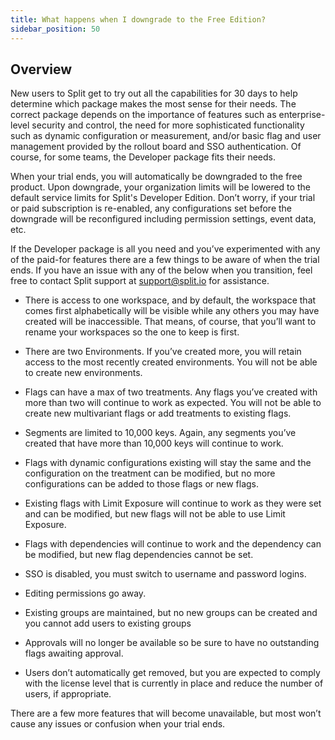 ```yaml
---
title: What happens when I downgrade to the Free Edition?
sidebar_position: 50
---
```


## Overview

New users to Split get to try out all the capabilities for 30 days to help determine which package makes the most sense for their needs.  The correct package depends on the importance of features such as enterprise-level security and control, the need for more sophisticated functionality such as dynamic configuration or measurement, and/or basic flag and user management provided by the rollout board and SSO authentication.  Of course, for some teams, the Developer package fits their needs.  

When your trial ends, you will automatically be downgraded to the free product.  Upon downgrade, your organization limits will be lowered to the default service limits for Split's Developer Edition.  Don’t worry, if your trial or paid subscription is re-enabled, any configurations set before the downgrade will be reconfigured including permission settings, event data, etc. 

If the Developer package is all you need and you’ve experimented with any of the paid-for features there are a few things to be aware of when the trial ends.  If you have an issue with any of the below when you transition, feel free to contact Split support at support@split.io for assistance.

* There is access to one workspace, and by default, the workspace that comes first alphabetically will be visible while any others you may have created will be inaccessible.  That means, of course, that you’ll want to rename your workspaces so the one to keep is first.  

* There are two Environments.  If you’ve created more, you will retain access to the most recently created environments. You will not be able to create new environments.

* Flags can have a max of two treatments.  Any flags you’ve created with more than two will continue to work as expected. You will not be able to create new multivariant flags or add treatments to existing flags.

* Segments are limited to 10,000 keys.  Again, any segments you’ve created that have more than 10,000 keys will continue to work.

* Flags with dynamic configurations existing will stay the same and the configuration on the treatment can be modified, but no more configurations can be added to those flags or new flags.

* Existing flags with Limit Exposure will continue to work as they were set and can be modified, but new flags will not be able to use Limit Exposure.

* Flags with dependencies will continue to work and the dependency can be modified, but new flag dependencies cannot be set.

* SSO is disabled, you must switch to username and password logins.

* Editing permissions go away.

* Existing groups are maintained, but no new groups can be created and you cannot add users to existing groups

* Approvals will no longer be available so be sure to have no outstanding flags awaiting approval. 

* Users don’t automatically get removed, but you are expected to comply with the license level that is currently in place and reduce the number of users, if appropriate.

There are a few more features that will become unavailable, but most won’t cause any issues or confusion when your trial ends. 
